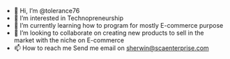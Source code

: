 - 👋 Hi, I’m @tolerance76
- 👀 I’m interested in Technopreneurship
- 🌱 I’m currently learning how to program for mostly E-commerce purpose
- 💞️ I’m looking to collaborate on creating new products to sell in the market with the niche on E-commerce
- 📫 How to reach me Send me email on sherwin@scaenterprise.com

<!---
tolerance76/tolerance76 is a ✨ special ✨ repository because its `README.md` (this file) appears on your GitHub profile.
You can click the Preview link to take a look at your changes.
--->

